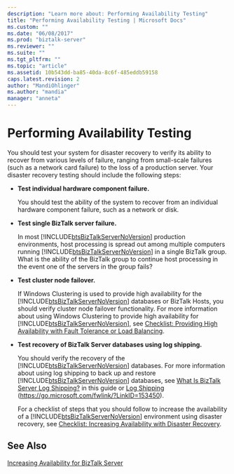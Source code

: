```yaml
---
description: "Learn more about: Performing Availability Testing"
title: "Performing Availability Testing | Microsoft Docs"
ms.custom: ""
ms.date: "06/08/2017"
ms.prod: "biztalk-server"
ms.reviewer: ""
ms.suite: ""
ms.tgt_pltfrm: ""
ms.topic: "article"
ms.assetid: 10b543dd-ba85-40da-8c6f-485eddb59158
caps.latest.revision: 2
author: "MandiOhlinger"
ms.author: "mandia"
manager: "anneta"
---
```

# Performing Availability Testing
You should test your system for disaster recovery to verify its ability to recover from various levels of failure, ranging from small-scale failures (such as a network card failure) to the loss of a production server. Your disaster recovery testing should include the following steps:

- **Test individual hardware component failure.**

   You should test the ability of the system to recover from an individual hardware component failure, such as a network or disk.

- **Test single BizTalk server failure.**

   In most [!INCLUDE[btsBizTalkServerNoVersion](../includes/btsbiztalkservernoversion-md.md)] production environments, host processing is spread out among multiple computers running [!INCLUDE[btsBizTalkServerNoVersion](../includes/btsbiztalkservernoversion-md.md)] in a single BizTalk group. What is the ability of the BizTalk group to continue host processing in the event one of the servers in the group fails?

- **Test cluster node failover.**

   If Windows Clustering is used to provide high availability for the [!INCLUDE[btsBizTalkServerNoVersion](../includes/btsbiztalkservernoversion-md.md)] databases or BizTalk Hosts, you should verify cluster node failover functionality. For more information about using Windows Clustering to provide high availability for [!INCLUDE[btsBizTalkServerNoVersion](../includes/btsbiztalkservernoversion-md.md)], see [Checklist: Providing High Availability with Fault Tolerance or Load Balancing](../technical-guides/checklist-providing-high-availability-with-fault-tolerance-or-load-balancing.md).

- **Test recovery of BizTalk Server databases using log shipping.**

   You should verify the recovery of the [!INCLUDE[btsBizTalkServerNoVersion](../includes/btsbiztalkservernoversion-md.md)] databases. For more information about using log shipping to back up and restore [!INCLUDE[btsBizTalkServerNoVersion](../includes/btsbiztalkservernoversion-md.md)] databases, see [What Is BizTalk Server Log Shipping?](../technical-guides/what-is-biztalk-server-log-shipping.md) in this guide or [Log Shipping](../core/log-shipping.md) (<https://go.microsoft.com/fwlink/?LinkID=153450>).

   For a checklist of steps that you should follow to increase the availability of a [!INCLUDE[btsBizTalkServerNoVersion](../includes/btsbiztalkservernoversion-md.md)] environment using disaster recovery, see [Checklist: Increasing Availability with Disaster Recovery](../technical-guides/checklist-increasing-availability-with-disaster-recovery.md).

## See Also
 [Increasing Availability for BizTalk Server](../technical-guides/increasing-availability-for-biztalk-server.md)